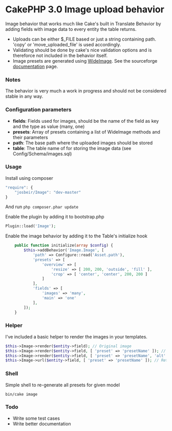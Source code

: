 CakePHP 3.0 Image upload behavior
=====
Image behavior that works much like Cake's built in Translate Behavior by adding fields with image data to every entity the table returns.

* Uploads can be either $_FILE based or just a string containing path. 'copy' or 'move_uploaded_file' is used accordingly.
* Validating should be done by cake's nice validation options and is thereforce not included in the behavior itself.
* Image presets are generated using [WideImage](https://github.com/smottt/WideImage). See the sourceforge [documentation](http://wideimage.sourceforge.net/) page.

### Notes
The behavior is very much a work in progress and should not be considered stable in any way.

### Configuration parameters
* **fields**: Fields used for images, should be the name of the field as key and the type as value (many, one)
* **presets**: Array of presets containing a list of WideImage methods and their parameters
* **path**: The base path where the uploaded images should be stored
* **table**: The table name of for storing the image data (see Config/Schema/images.sql)

### Usage

Install using composer

```javascript
"require": {
	"josbeir/Image": "dev-master"
}
```

And run `php composer.phar update`

Enable the plugin by adding it to bootstrap.php
```php
Plugin::load('Image');
```

Enable the image behavior by adding it to the Table's initialize hook

```php
	public function initialize(array $config) {
		$this->addBehavior('Image.Image', [
			'path' => Configure::read('Asset.path'),
			'presets' => [
				'overview' => [
					'resize' => [ 200, 200, 'outside', 'fill' ],
					'crop' => [ 'center', 'center', 200, 200 ]
				]
			],
			'fields' => [
				'images' => 'many',
				'main' => 'one'
			],
		]);
	}
```

### Helper
I've included a basic helper to render the images in your templates.

```php
$this->Image->render($entity->field); // Original image
$this->Image->render($entity->field, [ 'preset' => 'presetName' ]); // Preset
$this->Image->render($entity->field, [ 'preset' => 'presetName', 'alt' => 'Cool image' ]); // Preset + image attributes
$this->Image->url($entity->field, [ 'preset' => 'presetName' ]); // Returns the image path
```

### Shell
Simple shell to re-generate all presets for given model

```cli
bin/cake image
```

### Todo
- Write some test cases
- Write better documentation
